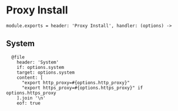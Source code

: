 
# Proxy Install

    module.exports = header: 'Proxy Install', handler: (options) ->

## System

      @file
        header: 'System'
        if: options.system
        target: options.system
        content: [
          "export http_proxy=#{options.http_proxy}"
          "export https_proxy=#{options.https_proxy}" if options.https_proxy
        ].join '\n'
        eof: true

